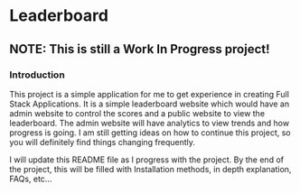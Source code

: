 # Leaderboard

## NOTE: This is still a Work In Progress project!

### Introduction
This project is a simple application for me to get experience in creating Full Stack Applications. It is a simple leaderboard website which would have an admin website to control the scores and a public website to view the leaderboard. The admin website will have analytics to view trends and how progress is going. I am still getting ideas on how to continue this project, so you will definitely find things changing frequently.

I will update this README file as I progress with the project. By the end of the project, this will be filled with Installation methods, in depth explanation, FAQs, etc...  